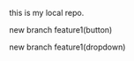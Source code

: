 <p>this is my local repo.</p>
<p>new branch feature1(button)</p>
<p>new branch feature1(dropdown)</p>
